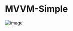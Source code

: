 # MVVM-Simple

![image](https://user-images.githubusercontent.com/39657409/78812799-9c9b8480-79e9-11ea-8a32-6b9450e7bc8b.png)
